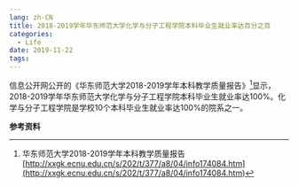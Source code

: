 ```yaml
---
lang: zh-CN
title: 2018-2019学年华东师范大学化学与分子工程学院本科毕业生就业率达百分之百
categories:
  - Life
date: 2019-11-22
tags:
---
```

信息公开网公开的《华东师范大学2018-2019学年本科教学质量报告》[^1]显示，2018-2019学年华东师范大学化学与分子工程学院本科毕业生就业率达100%。化学与分子工程学院是学校10个本科毕业生就业率达100%的院系之一。

**参考资料**  
[^1]: 华东师范大学2018-2019学年本科教学质量报告 [http://xxgk.ecnu.edu.cn/s/202/t/377/a8/04/info174084.htm](http://xxgk.ecnu.edu.cn/s/202/t/377/a8/04/info174084.htm)
